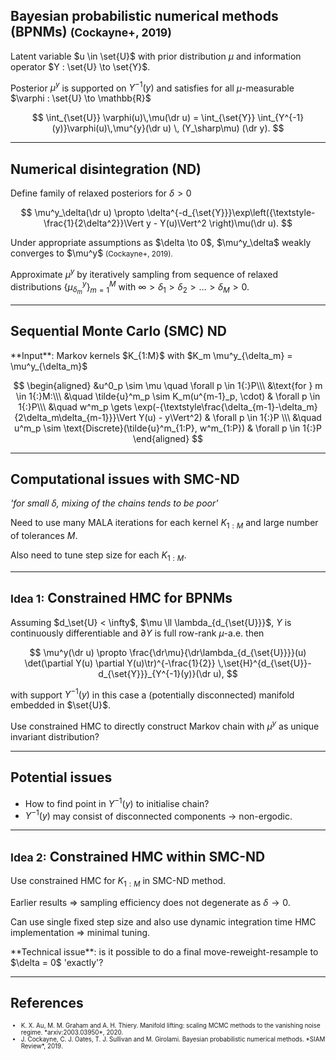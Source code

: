 ## Bayesian probabilistic numerical methods (BPNMs) <small>(Cockayne+, 2019)</small>

Latent variable $u \in \set{U}$ with prior distribution $\mu$ and  information operator $Y : \set{U} \to \set{Y}$. <!-- .element: class="fragment fade-in-then-semi-out" data-fragment-index="1" -->

Posterior $\mu^y$ is supported on $Y^{-1}(y)$ and satisfies for all $\mu$-measurable $\varphi : \set{U} \to \mathbb{R}$<!-- .element: class="fragment fade-in" data-fragment-index="2" -->

$$
 \int_{\set{U}} \varphi(u)\,\mu(\dr u) =
 \int_{\set{Y}} \int_{Y^{-1}(y)}\varphi(u)\,\mu^{y}(\dr u) \, (Y_\sharp\mu) (\dr y).
$$
<!-- .element: class="fragment fade-in" data-fragment-index="2" -->

---

## Numerical disintegration (ND)

Define family of relaxed posteriors for $\delta > 0$ <!-- .element: class="fragment fade-in-then-semi-out" data-fragment-index="1" -->

$$
  \mu^y_\delta(\dr u) \propto \delta^{-d_{\set{Y}}}\exp\left({\textstyle-\frac{1}{2\delta^2}}\Vert y - Y(u)\Vert^2 \right)\mu(\dr u).
$$
 <!-- .element: class="fragment fade-in-then-semi-out" data-fragment-index="1" -->

<p class="fragment fade-in-then-semi-out" data-fragment-index="2">Under appropriate assumptions as $\delta \to 0$, $\mu^y_\delta$ weakly converges to $\mu^y$ <small>(Cockayne+, 2019).</small></p>

Approximate $\mu^y$ by iteratively sampling from sequence of relaxed distributions $\lbrace \mu^y_{\delta_m} \rbrace_{m=1}^M$ with $\infty > \delta_1 > \delta_2 > \dots > \delta_M > 0$.<!-- .element: class="fragment fade-in" data-fragment-index="3" -->

---

## Sequential Monte Carlo (SMC) ND

<p class="fragment fade-in" data-fragment-index="1">**Input**: Markov kernels $K_{1:M}$ with $K_m \mu^y_{\delta_m} = \mu^y_{\delta_m}$</p>

$$
\begin{aligned}
&u^0_p \sim \mu \quad \forall p \in 1{:}P\\\
&\text{for } m \in 1{:}M:\\\
&\quad \tilde{u}^m_p \sim K_m(u^{m-1}_p, \cdot) & \forall p \in 1{:}P\\\  
&\quad w^m_p \gets \exp(-{\textstyle\frac{\delta_{m-1}-\delta_m}{2\delta_m\delta_{m-1}}}\Vert Y(u) - y\Vert^2) & \forall p \in 1{:}P \\\
&\quad u^m_p \sim \text{Discrete}(\tilde{u}^m_{1:P}, w^m_{1:P}) & \forall p \in 1{:}P
\end{aligned}
$$<!-- .element: class="fragment fade-in" data-fragment-index="2" -->

----

## Computational issues with SMC-ND

*'for small $\delta$, mixing of the chains tends to be poor'*

Need to use many MALA iterations for each kernel $K_{1:M}$ and large number of tolerances $M$. <!-- .element: class="fragment fade-in" data-fragment-index="1" -->

Also need to tune step size for each $K_{1:M}$. <!-- .element: class="fragment fade-in" data-fragment-index="2" -->

---

## <small>Idea 1:</small> Constrained HMC for BPNMs

Assuming $d_\set{U} < \infty$, $\mu \ll \lambda_{d_{\set{U}}}$, $Y$ is continuously differentiable and $\partial Y$ is full row-rank $\mu$-a.e. then <!-- .element: class="fragment fade-in-then-semi-out" data-fragment-index="1" -->

$$
  \mu^y(\dr u) \propto 
  \frac{\dr\mu}{\dr\lambda_{d_{\set{U}}}}(u)
  \det(\partial Y(u) \partial Y(u)\tr)^{-\frac{1}{2}}
  \,\set{H}^{d_{\set{U}}-d_{\set{Y}}}_{Y^{-1}(y)}(\dr u),
$$ <!-- .element: class="fragment fade-in-then-semi-out" data-fragment-index="1" -->

with support $Y^{-1}(y)$ in this case a (potentially disconnected) manifold embedded in $\set{U}$. <!-- .element: class="fragment fade-in-then-semi-out" data-fragment-index="1" -->

Use constrained HMC to directly construct Markov chain with $\mu^y$ as unique invariant distribution?<!-- .element: class="fragment fade-in" data-fragment-index="2" -->


---

## Potential issues

  * How to find point in $Y^{-1}(y)$ to initialise chain?<!-- .element: class="fragment fade-in" data-fragment-index="1" -->
  * $Y^{-1}(y)$ may consist of disconnected components $\rightarrow$ non-ergodic.<!-- .element: class="fragment fade-in" data-fragment-index="2" -->

---

## <small>Idea 2:</small> Constrained HMC within SMC-ND

Use constrained HMC for $K_{1:M}$ in SMC-ND method.<!-- .element: class="fragment fade-in-then-semi-out" data-fragment-index="1" -->

Earlier results $\Rightarrow$ sampling efficiency does not degenerate as $\delta \to 0$.<!-- .element: class="fragment fade-in-then-semi-out" data-fragment-index="2" -->

Can use single fixed step size and also use dynamic integration time HMC implementation $\Rightarrow$ minimal tuning.<!-- .element: class="fragment fade-in-then-semi-out" data-fragment-index="3" -->

<p class="fragment fade-in" data-fragment-index="4">**Technical issue**: is it possible to do a final move-reweight-resample to $\delta = 0$ 'exactly'?</p>


---

## References

<ul style="font-size: 70%;">
   <li>
     K. X. Au, M. M. Graham and A. H. Thiery. 
     Manifold lifting: scaling MCMC methods to the vanishing noise regime. 
     *arxiv:2003.03950*, 2020.
   </li>
   <li>
     J. Cockayne, C. J. Oates, T. J. Sullivan and M. Girolami. 
     Bayesian probabilistic numerical methods. 
     *SIAM Review*, 2019.
   </li>
</ul>
